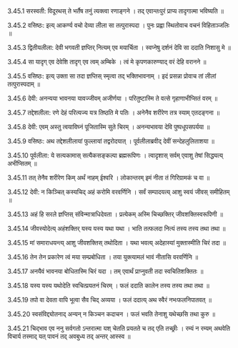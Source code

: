 3.45.1
सरस्वती:
विदूरथस् ते भर्तैष तनुं त्यक्त्वा रणाङ्गने ।
तद् एवान्तःपुरं प्राप्य तादृगात्मा भविष्यति ॥


3.45.2
वसिष्ठः:
इत्य् आकर्ण्य वचो देव्या लीला सा तत्पुरास्पदा ।
पुनः प्रह्वा स्थितोवाच वचनं विहिताञ्जलिः ॥


3.45.3
द्वितीयलीला:
देवी भगवती ज्ञप्तिर् नित्यम् एव मयार्चिता ।
स्वप्नेषु दर्शनं देवि सा ददाति निशासु मे ॥


3.45.4
सा यादृग् एव देवेशि तादृग् एव त्वम् अम्बिके ।
त्वं मे कृपणकारुण्याद् वरं देहि वरानने ॥


3.45.5
वसिष्ठः:
इत्य् उक्ता सा तदा ज्ञप्तिस् स्मृत्वा तद् भक्तिभावनाम् ।
इदं प्रसन्ना प्रोवाच तां लीलां तत्पुरास्पदाम् ॥


3.45.6
देवी:
अनन्यया भावनया यावज्जीवम् अजीर्णया ।
परितुष्टास्मि ते वत्से गृहाणाभीप्सितं वरम् ॥


3.45.7
तद्देशलीला:
रणे देहं परित्यज्य यत्र तिष्ठति मे पतिः ।
अनेनैव शरीरेण तत्र स्याम् एतदङ्गना ॥


3.45.8
देवी:
एवम् अस्तु त्वयाविघ्नं पूजितास्मि सुते चिरम् ।
अनन्यभावया देवि पुष्पधूपसपर्यया ॥


3.45.9
वसिष्ठः:
अथ तद्देशलीलायां फुल्लायां तद्वरोदयात् ।
पूर्वलीलाब्रवीद् देवीं सन्देहलुलिताशया ॥


3.45.10
पूर्वलीला:
ये सत्यकामास् सत्यैकसङ्कल्पा ब्रह्मरूपिणः ।
त्वादृशास् सर्वम् एवाशु तेषां सिद्ध्यत्य् अभीप्सितम् ॥


3.45.11
तत् तेनैव शरीरेण किम् अर्थं नाहम् ईश्वरि ।
लोकान्तरम् इमं नीता तं गिरिग्रामकं च वा ॥


3.45.12
देवी:
न किञ्चित् कस्यचिद् अहं करोमि वरवर्णिनि ।
सर्वं सम्पादयत्य् आशु स्वयं जीवस् समीहितम् ॥


3.45.13
अहं हि सरले ज्ञप्तिस् संविन्मात्राधिदेवता ।
प्रत्येकम् अस्मि चिच्छक्तिर् जीवशक्तिस्वरूपिणी ॥


3.45.14
जीवस्योदेत्य् अहंशक्तिर् यस्य यस्य यथा यथा ।
भाति तत्फलदा नित्यं तस्य तस्य तथा तथा ॥


3.45.15
मां समाराधयन्त्य् आशु जीवशक्तिस् तथोदिता ।
यथा भवत्य् अदेहास्यां मुक्तास्मीति चिरं तदा ॥


3.45.16
तेन तेन प्रकारेण त्वं मया सम्प्रबोधिता ।
तया युक्त्यामलं भावं नीतासि वरवर्णिनि ॥


3.45.17
अनयैवं भावनया बोधितास्मि चिरं यदा ।
तम् एवार्थं प्राप्नुवती तदा स्वचितिशक्तितः ॥


3.45.18
यस्य यस्य यथोदेति स्वचित्प्रयतनं चिरम् ।
फलं ददाति कालेन तस्य तस्य तथा तथा ॥


3.45.19
तपो वा देवता वापि भूत्वा सैव चिद् अव्यया ।
फलं ददात्य् अथ स्वैरं नभःफलनिपातवत् ॥


3.45.20
स्वसंविद्द्योतनाद् अन्यन् न किञ्चन कदाचन ।
फलं भवति तेनाशु यथेच्छसि तथा कुरु ॥


3.45.21
चिद्भाव एव ननु सर्वगतो ऽन्तरात्मा यश् चेतति प्रयतते च तद् एति तच्छ्रीः ।
रम्यं न रम्यम् अथवेति विचार्य तस्माद् यत् पावनं तद् अवबुध्य तद् अन्तर् आस्स्व ॥


